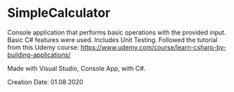 # SimpleCalculator

Console application that performs basic operations with the provided input. Basic C# features were used. Includes Unit Testing. Followed the tutorial from this Udemy course: https://www.udemy.com/course/learn-csharp-by-building-applications/

Made with Visual Studio, Console App, with C#. 

Creation Date: 01.08.2020
